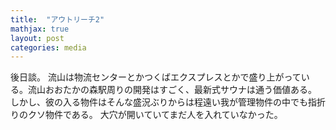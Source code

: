```yaml
---
title:  "アウトリーチ2"
mathjax: true
layout: post
categories: media
---
```

後日談。
流山は物流センターとかつくばエクスプレスとかで盛り上がっている。流山おおたかの森駅周りの開発はすごく、最新式サウナは通う価値ある。
しかし、彼の入る物件はそんな盛況ぶりからは程遠い我が管理物件の中でも指折りのクソ物件である。
大穴が開いていてまだ人を入れていなかった。
